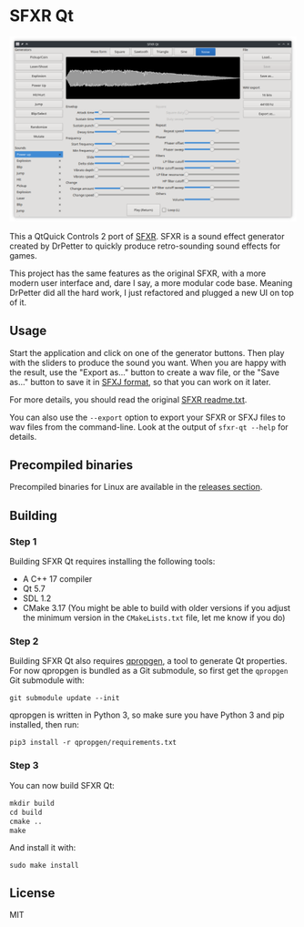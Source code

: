 # SFXR Qt

![Screenshot](screenshot.png)

This a QtQuick Controls 2 port of [SFXR][]. SFXR is a sound effect generator created by DrPetter to quickly produce retro-sounding sound effects for games.

This project has the same features as the original SFXR, with a more modern user interface and, dare I say, a more modular code base. Meaning DrPetter did all the hard work, I just refactored and plugged a new UI on top of it.

## Usage

Start the application and click on one of the generator buttons. Then play with the sliders to produce the sound you want. When you are happy with the result, use the "Export as..." button to create a wav file, or the "Save as..." button to save it in [SFXJ format][format], so that you can work on it later.

[format]: docs/file-formats.md

For more details, you should read the original [SFXR readme.txt](readme-sfxr-sdl.txt).

You can also use the `--export` option to export your SFXR or SFXJ files to wav files from the command-line. Look at the output of `sfxr-qt --help` for details.

## Precompiled binaries

Precompiled binaries for Linux are available in the [releases section][ghr].

[ghr]: https://github.com/agateau/sfxr-qt/releases

## Building

### Step 1

Building SFXR Qt requires installing the following tools:

- A C++ 17 compiler
- Qt 5.7
- SDL 1.2
- CMake 3.17 (You might be able to build with older versions if you adjust the minimum version in the `CMakeLists.txt` file, let me know if you do)

### Step 2

Building SFXR Qt also requires [qpropgen][], a tool to generate Qt properties.  For now qpropgen is bundled as a Git submodule, so first get the `qpropgen` Git submodule with:

    git submodule update --init

qpropgen is written in Python 3, so make sure you have Python 3 and pip installed, then run:

    pip3 install -r qpropgen/requirements.txt

### Step 3

You can now build SFXR Qt:

    mkdir build
    cd build
    cmake ..
    make

And install it with:

    sudo make install

## License

MIT

[SFXR]: http://www.drpetter.se/project_sfxr.html
[qpropgen]: https://github.com/agateau/qpropgen
